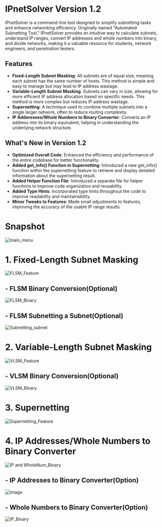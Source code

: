 # IPnetSolver Version 1.2
IPnetSolver is a command-line tool designed to simplify subnetting tasks and enhance networking efficiency. Originally named "Automated Subnetting Tool," IPnetSolver provides an intuitive way to calculate subnets, understand IP ranges, convert IP addresses and whole numbers into binary, and divide networks, making it a valuable resource for students, network engineers, and penetration testers.

## Features
- **Fixed-Length Subnet Masking**: All subnets are of equal size, meaning each subnet has the same number of hosts. This method is simple and easy to manage but may lead to IP address wastage.
- **Variable-Length Subnet Masking**: Subnets can vary in size, allowing for more efficient IP address allocation based on specific needs. This method is more complex but reduces IP address wastage.
- **Supernetting**: A technique used to combine multiple subnets into a single larger network, often to reduce routing complexity.
- **IP Adderesses/Whole Numbers to Binary Converter**:  Converts an IP address into its binary equivalent, helping in understanding the underlying network structure.

## What's New in Version 1.2
- **Optimized Overall Code**: Enhanced the efficiency and performance of the entire codebase for better functionality.
- **Added get_info() Function in Supernetting**: Introduced a new get_info() function within the supernetting feature to retrieve and display detailed information about the supernetting result.
- **Added Helper Function File**: Introduced a separate file for helper functions to improve code organization and reusability.
- **Added Type Hints**: Incorporated type hints throughout the code to improve readability and maintainability.
- **Minor Tweaks to Features**: Made small adjustments to features, improving the accuracy of the usable IP range results.

# Snapshot
![main_menu](https://github.com/user-attachments/assets/ebcfadd5-cc5a-4377-9855-c858eaca0333)

# 1. Fixed-Length Subnet Masking
![FLSM_Feature](https://github.com/user-attachments/assets/b6fb431b-97da-45b5-b5a3-32255fa7fbd8)

## - FLSM Binary Conversion(Optional)
![FLSM_Binary](https://github.com/user-attachments/assets/745edf17-2a71-49da-a2fd-e370ab80eca3)

## - FLSM Subnetting a Subnet(Optional)
![Subnetting_subnet](https://github.com/user-attachments/assets/33d0266f-037a-4785-81ca-d9990864e7a1)

# 2. Variable-Length Subnet Masking
![VLSM_Feature](https://github.com/user-attachments/assets/edbde17f-7df1-42e0-9d24-2a0ca0661280)

## - VLSM Binary Conversion(Optional)
![VLSM_Binary](https://github.com/user-attachments/assets/f1a625a1-45bf-40dc-a625-946a88a4cc1d)

# 3. Supernetting
![Supernetting_Feature](https://github.com/user-attachments/assets/0af43958-f7ac-4738-8c65-7d38f9e7757f)

# 4. IP Addresses/Whole Numbers to Binary Converter
![IP and WholeNum_Binary](https://github.com/user-attachments/assets/3754c061-40e9-4a00-a51d-73b387860a09)

## - IP Addresses to Binary Converter(Option)
![image](https://github.com/user-attachments/assets/f63f7456-9cc9-412d-93d5-58998538ec73)

## - Whole Numbers to Binary Converter(Option)
![IP_Binary](https://github.com/user-attachments/assets/dd82a174-49af-403b-9947-57963473dcae)













